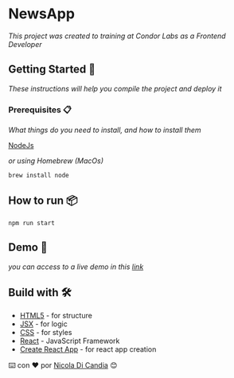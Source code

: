 # NewsApp

_This project was created to training at Condor Labs as a Frontend Developer_

## Getting Started 🚀

_These instructions will help you compile the project and deploy it_

### Prerequisites 📋

_What things do you need to install, and how to install them_

[NodeJs](https://nodejs.org/es/download/)

_or using Homebrew (MacOs)_
```
brew install node
```

## How to run 📦

```
npm run start
```

## Demo 👀

_you can access to a live demo in this [link](https://nicola-react-training.netlify.app/)_

## Build with 🛠️

* [HTML5](https://developer.mozilla.org/es/docs/Web/HTML) - for structure
* [JSX](https://es.reactjs.org/docs/introducing-jsx.html) - for logic
* [CSS](https://developer.mozilla.org/es/docs/Web/CSS) - for styles
* [React](https://es.reactjs.org) - JavaScript Framework
* [Create React App](https://es.reactjs.org/docs/create-a-new-react-app.html#create-react-app) - for react app creation

⌨️ con ❤️ por [Nicola Di Candia](https://github.com/iamalexandro) 😊
